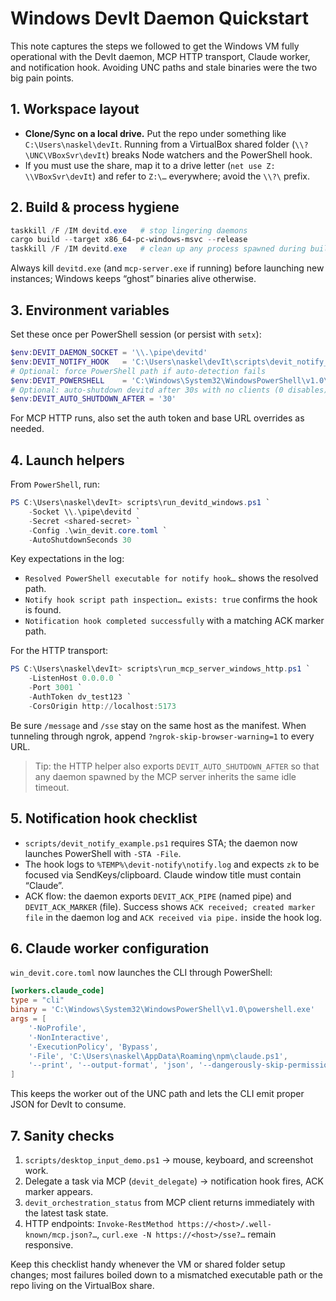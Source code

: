 # Windows DevIt Daemon Quickstart

This note captures the steps we followed to get the Windows VM fully operational
with the DevIt daemon, MCP HTTP transport, Claude worker, and notification hook.
Avoiding UNC paths and stale binaries were the two big pain points.

## 1. Workspace layout

- **Clone/Sync on a local drive.** Put the repo under something like
  `C:\Users\naskel\devIt`. Running from a VirtualBox shared folder
  (`\\?\UNC\VBoxSvr\devIt`) breaks Node watchers and the PowerShell hook.
- If you must use the share, map it to a drive letter (`net use Z: \\VBoxSvr\devIt`)
  and refer to `Z:\…` everywhere; avoid the `\\?\` prefix.

## 2. Build & process hygiene

```powershell
taskkill /F /IM devitd.exe   # stop lingering daemons
cargo build --target x86_64-pc-windows-msvc --release
taskkill /F /IM devitd.exe   # clean up any process spawned during build
```

Always kill `devitd.exe` (and `mcp-server.exe` if running) before launching new
instances; Windows keeps “ghost” binaries alive otherwise.

## 3. Environment variables

Set these once per PowerShell session (or persist with `setx`):

```powershell
$env:DEVIT_DAEMON_SOCKET = '\\.\pipe\devitd'
$env:DEVIT_NOTIFY_HOOK   = 'C:\Users\naskel\devIt\scripts\devit_notify_example.ps1'
# Optional: force PowerShell path if auto-detection fails
$env:DEVIT_POWERSHELL    = 'C:\Windows\System32\WindowsPowerShell\v1.0\powershell.exe'
# Optional: auto-shutdown devitd after 30s with no clients (0 disables)
$env:DEVIT_AUTO_SHUTDOWN_AFTER = '30'
```

For MCP HTTP runs, also set the auth token and base URL overrides as needed.

## 4. Launch helpers

From `PowerShell`, run:

```powershell
PS C:\Users\naskel\devIt> scripts\run_devitd_windows.ps1 `
    -Socket \\.\pipe\devitd `
    -Secret <shared-secret> `
    -Config .\win_devit.core.toml `
    -AutoShutdownSeconds 30
```

Key expectations in the log:

- `Resolved PowerShell executable for notify hook…` shows the resolved path.
- `Notify hook script path inspection… exists: true` confirms the hook is found.
- `Notification hook completed successfully` with a matching ACK marker path.

For the HTTP transport:

```powershell
PS C:\Users\naskel\devIt> scripts\run_mcp_server_windows_http.ps1 `
    -ListenHost 0.0.0.0 `
    -Port 3001 `
    -AuthToken dv_test123 `
    -CorsOrigin http://localhost:5173
```

Be sure `/message` and `/sse` stay on the same host as the manifest. When tunneling
through ngrok, append `?ngrok-skip-browser-warning=1` to every URL.

> Tip: the HTTP helper also exports `DEVIT_AUTO_SHUTDOWN_AFTER` so that any daemon
> spawned by the MCP server inherits the same idle timeout.

## 5. Notification hook checklist

- `scripts/devit_notify_example.ps1` requires STA; the daemon now launches
  PowerShell with `-STA -File`.
- The hook logs to `%TEMP%\devit-notify\notify.log` and expects `zk` to be
  focused via SendKeys/clipboard. Claude window title must contain “Claude”.
- ACK flow: the daemon exports `DEVIT_ACK_PIPE` (named pipe) and
  `DEVIT_ACK_MARKER` (file). Success shows `ACK received; created marker file`
  in the daemon log and `ACK received via pipe.` inside the hook log.

## 6. Claude worker configuration

`win_devit.core.toml` now launches the CLI through PowerShell:

```toml
[workers.claude_code]
type = "cli"
binary = 'C:\Windows\System32\WindowsPowerShell\v1.0\powershell.exe'
args = [
    '-NoProfile',
    '-NonInteractive',
    '-ExecutionPolicy', 'Bypass',
    '-File', 'C:\Users\naskel\AppData\Roaming\npm\claude.ps1',
    '--print', '--output-format', 'json', '--dangerously-skip-permissions'
]
```

This keeps the worker out of the UNC path and lets the CLI emit proper JSON for
DevIt to consume.

## 7. Sanity checks

1. `scripts/desktop_input_demo.ps1` → mouse, keyboard, and screenshot work.
2. Delegate a task via MCP (`devit_delegate`) → notification hook fires, ACK marker appears.
3. `devit_orchestration_status` from MCP client returns immediately with the latest task state.
4. HTTP endpoints: `Invoke-RestMethod https://<host>/.well-known/mcp.json?…`,
   `curl.exe -N https://<host>/sse?…` remain responsive.

Keep this checklist handy whenever the VM or shared folder setup changes; most
failures boiled down to a mismatched executable path or the repo living on the
VirtualBox share.
